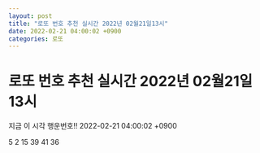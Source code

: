 ```yaml
---
layout: post
title: "로또 번호 추천 실시간 2022년 02월21일13시"
date: 2022-02-21 04:00:02 +0900
categories: 로또
---
```


# 로또 번호 추천 실시간 2022년 02월21일13시

지금 이 시각 행운번호!! 2022-02-21 04:00:02 +0900

 5  2  15  39  41  36 

